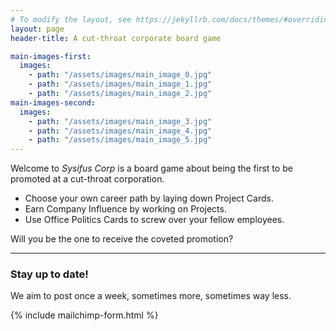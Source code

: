 ```yaml
---
# To modify the layout, see https://jekyllrb.com/docs/themes/#overriding-theme-defaults
layout: page
header-title: A cut-throat corporate board game

main-images-first:
  images:
    - path: "/assets/images/main_image_0.jpg"
    - path: "/assets/images/main_image_1.jpg"
    - path: "/assets/images/main_image_2.jpg"
main-images-second:
  images:
    - path: "/assets/images/main_image_3.jpg"
    - path: "/assets/images/main_image_4.jpg"
    - path: "/assets/images/main_image_5.jpg"
---
```


Welcome to _Sysifus Corp_ is a board game about being the first to be promoted at a cut-throat corporation.

* Choose your own career path by laying down Project Cards.
* Earn Company Influence by working on Projects.
* Use Office Politics Cards to screw over your fellow employees.

Will you be the one to receive the coveted promotion?

---

### Stay up to date!
We aim to post once a week, sometimes more, sometimes way less.

{% include mailchimp-form.html %}
